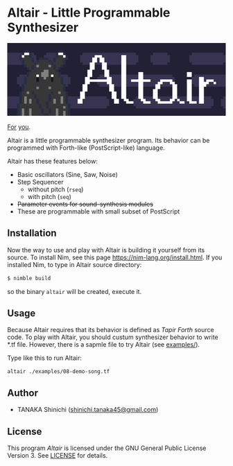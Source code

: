 # Altair - Little Programmable Synthesizer

![Altair Logo](altair-logo.png)

[For](https://twitter.com/tobuzoo7/status/1167349567202836480) [you](https://twitter.com/tobuzoo7/status/1168132005407514625).

Altair is a little programmable synthesizer program.
Its behavior can be programmed with Forth-like (PostScript-like) language.

Altair has these features below:

- Basic oscillators (Sine, Saw, Noise)
- Step Sequencer
  - without pitch (`rseq`)
  - with pitch (`seq`)
- ~~Parameter events for sound-synthesis modules~~
- These are programmable with small subset of PostScript

## Installation

Now the way to use and play with Altair is building it yourself from its source.
To install Nim, see this page <https://nim-lang.org/install.html>.
If you installed Nim, to type in Altair source directory:

```sh
$ nimble build
```

so the binary `altair` will be created, execute it.

## Usage

Because Altair requires that its behavior is defined as *Tapir Forth* source code.
To play with Altair, you should custum synthesizer behavior to write *.tf file.
However, there is a sapmle file to try Altair (see [examples/](examples/)).

Type like this to run Altair:

```
altair ./examples/08-demo-song.tf
```

## Author

- TANAKA Shinichi (<shinichi.tanaka45@gmail.com>)

## License

This program *Altair* is licensed under the GNU General Public License Version 3. See [LICENSE](LICENSE) for details.
